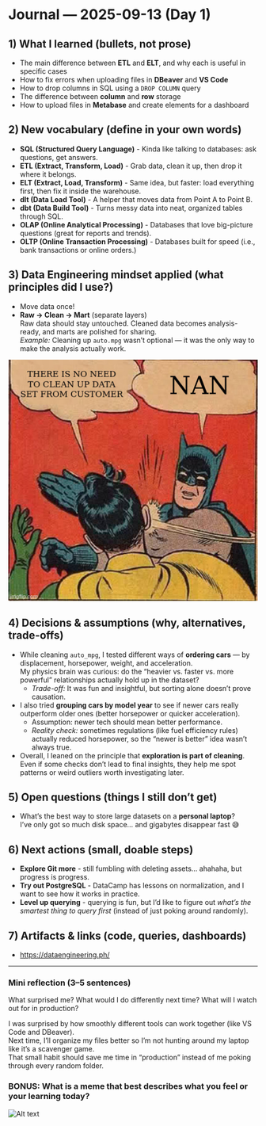 # Journal — 2025-09-13 (Day 1)

## 1) What I learned (bullets, not prose)
- The main difference between **ETL** and **ELT**, and why each is useful in specific cases  
- How to fix errors when uploading files in **DBeaver** and **VS Code**  
- How to drop columns in SQL using a `DROP COLUMN` query  
- The difference between **column** and **row** storage 
- How to upload files in **Metabase** and create elements for a dashboard  

## 2) New vocabulary (define in your own words)
- **SQL (Structured Query Language)** - Kinda like talking to databases: ask questions, get answers.  
- **ETL (Extract, Transform, Load)** - Grab data, clean it up, then drop it where it belongs.  
- **ELT (Extract, Load, Transform)** - Same idea, but faster: load everything first, then fix it inside the warehouse.  
- **dlt (Data Load Tool)** - A helper that moves data from Point A to Point B.  
- **dbt (Data Build Tool)** - Turns messy data into neat, organized tables through SQL.  
- **OLAP (Online Analytical Processing)** - Databases that love big-picture questions (great for reports and trends).  
- **OLTP (Online Transaction Processing)** - Databases built for speed (i.e., bank transactions or online orders.)  

## 3) Data Engineering mindset applied (what principles did I use?)
- Move data once!
- **Raw → Clean → Mart** (separate layers)  
   Raw data should stay untouched. Cleaned data becomes analysis-ready, and marts are polished for sharing.  
   *Example:* Cleaning up `auto.mpg` wasn’t optional — it was the only way to make the analysis actually work.
  
![Alt text](../assets/NAN.jpg "NAN")

## 4) Decisions & assumptions (why, alternatives, trade-offs)
- While cleaning `auto_mpg`, I tested different ways of **ordering cars** — by displacement, horsepower, weight, and acceleration.  
  My physics brain was curious: do the “heavier vs. faster vs. more powerful” relationships actually hold up in the dataset?  
  - *Trade-off:* It was fun and insightful, but sorting alone doesn’t prove causation.  
- I also tried **grouping cars by model year** to see if newer cars really outperform older ones (better horsepower or quicker acceleration).  
  - Assumption: newer tech should mean better performance.  
  - *Reality check:* sometimes regulations (like fuel efficiency rules) actually reduced horsepower, so the “newer is better” idea wasn’t always true.
- Overall, I leaned on the principle that **exploration is part of cleaning**. Even if some checks don’t lead to final insights, they help me spot patterns or weird outliers worth investigating later.  

## 5) Open questions (things I still don’t get)
- What’s the best way to store large datasets on a **personal laptop**?  
  I’ve only got so much disk space… and gigabytes disappear fast 😅  

## 6) Next actions (small, doable steps)
- **Explore Git more** - still fumbling with deleting assets… ahahaha, but progress is progress.  
- **Try out PostgreSQL** - DataCamp has lessons on normalization, and I want to see how it works in practice.  
- **Level up querying** - querying is fun, but I’d like to figure out *what’s the smartest thing to query first* (instead of just poking around randomly).  


## 7) Artifacts & links (code, queries, dashboards)
- https://dataengineering.ph/

---

### Mini reflection (3–5 sentences)
What surprised me? What would I do differently next time? What will I watch out for in production?

I was surprised by how smoothly different tools can work together (like VS Code and DBeaver).  
Next time, I’ll organize my files better so I’m not hunting around my laptop like it’s a scavenger game.  
That small habit should save me time in “production” instead of me poking through every random folder.  

### BONUS: What is a meme that best describes what you feel or your learning today?

![Alt text](/assets/data-everywhere-data.gif "data is everywhere!")
